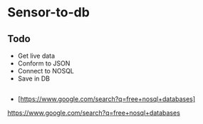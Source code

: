 # Sensor-to-db

## Todo

* Get live data
* Conform to JSON
* Connect to NOSQL
* Save in DB

##

* [https://www.google.com/search?q=free+nosql+databases]


https://www.google.com/search?q=free+nosql+databases